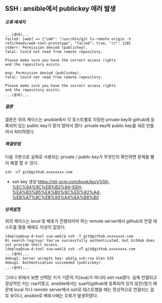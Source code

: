 ## SSH : ansible에서 publickey 에러 발생 
##### 오류 메세지 
```
...(중략)...
failed: [web] => {"cmd": "/usr/bin/git ls-remote origin -h refs/heads/web-tool-prototype", "failed": true, "rc": 128}
stderr: Permission denied (publickey).
fatal: Could not read from remote repository.

Please make sure you have the correct access rights
and the repository exists.

msg: Permission denied (publickey).
fatal: Could not read from remote repository.

Please make sure you have the correct access rights
and the repository exists.
...(중략)...
```

##### 결론 
결론은 위의 케이스는 ansible에서 각 호스트별로 지정된 private key와 github에 등록되어 있는 public key가 맞지 않아서 였다.
private key와 public key를 새로 만들어서 처리하였다.

##### 해결방법
다음 구문으로 실제로 사용되는 private / public key가 무엇인지 확인하면 문제를 빨리 해결 할 수 있다.
```
ssh -vT git@github.xxxxxxxx.com
```

- ssh key 생성 
https://git-scm.com/book/ko/v1/Git-%EC%84%9C%EB%B2%84-SSH-%EA%B3%B5%EA%B0%9C%ED%82%A4-%EB%A7%8C%EB%93%A4%EA%B8%B0

#### 상세설명
위의 케이스는 local 및 배포가 진행되어야 하는 remote server에서 github과 연결 테스트를 했을 때에도 이상이 없었다.
```
[deploy@sua-d-tool sua-web]$ ssh -T git@github.xxxxxxxx.com
Hi search-log/sua! You've successfully authenticated, but GitHub does not provide shell access.
[deploy@sua-d-tool sua-web]$ ssh -vT git@github.xxxxxxxx.com
...(중략)...
debug1: Server accepts key: pkalg ssh-rsa blen 535
debug1: Authentication succeeded (publickey).
...(중략)...
```
그러나 위에서 보면 선택된 키가 기존의 키(sua)가 아니라 ssh-rsa였다.
실제 연결되고 정상적인 키는 rsa키였고, ansible에서는 sua키(github에 등록되어 있지 않은)였기 때문에
local 이나 remote server에서 ssh로 테스트했을 때는 정상적으로 연결되는 걸로 보이나, ansible로 배포시에는 오류가 발생하였다.
